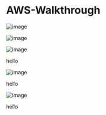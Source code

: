 # AWS-Walkthrough



![image](https://user-images.githubusercontent.com/83683396/117091494-ae4c7a00-ad18-11eb-9c41-5daaeb4c372d.png)

![image](https://user-images.githubusercontent.com/83683396/117091494-ae4c7a00-ad18-11eb-9c41-5daaeb4c372d.png)

![image](https://user-images.githubusercontent.com/83683396/117091494-ae4c7a00-ad18-11eb-9c41-5daaeb4c372d.png)



hello

![image](https://user-images.githubusercontent.com/83683396/117091494-ae4c7a00-ad18-11eb-9c41-5daaeb4c372d.png)

hello


![image](https://user-images.githubusercontent.com/83683396/117091494-ae4c7a00-ad18-11eb-9c41-5daaeb4c372d.png)





hello
